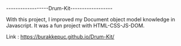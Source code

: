 ------------------Drum-Kit------------------
      
  With this project, I improved my Document object model knowledge in Javascript.
  It was a fun project with HTML-CSS-JS-DOM.
  
  Link : https://burakkepuc.github.io/Drum-Kit/
